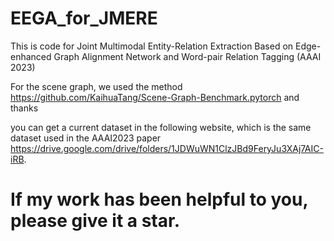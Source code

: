 # EEGA_for_JMERE
This is code for Joint Multimodal Entity-Relation Extraction Based on Edge-enhanced Graph Alignment Network and Word-pair Relation Tagging (AAAI 2023)

For the scene graph, we used the method https://github.com/KaihuaTang/Scene-Graph-Benchmark.pytorch and thanks

you can get a current dataset in the following website, which is the same dataset used in the AAAI2023 paper https://drive.google.com/drive/folders/1JDWuWN1ClzJBd9FeryJu3XAj7AIC-iRB. 


# If my work has been helpful to you, please give it a star.
